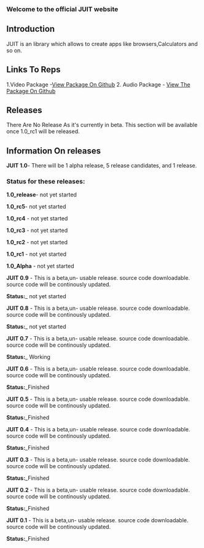 ### Welcome to the official JUIT website

## Introduction
JUIT is an library which allows to create apps like browsers,Calculators and so on.

## Links To Reps
1.Video Package -[View Package On Github](https://github.com/RishonJR/Video)
2. Audio Package - [View The Package On Github](https://github.com/RishonJR/Audio)

## Releases 
There Are No Release As it's currently in beta.
This section will be available once 1.0_rc1 will be released.

## Information On releases
**JUIT 1.0**- There will be  1 alpha release, 5 release candidates, and 1 release.
### Status for these releases:
**1.0_release**- not yet started

**1.0_rc5**- not yet started

**1.0_rc4** - not yet started

**1.0_rc3** - not yet started

**1.0_rc2** - not yet started

**1.0_rc1** - not yet started

**1.0_Alpha** - not yet started

**JUIT 0.9** - This is a beta,un- usable release. source code downloadable. source code will be continously updated.

**Status:**_ not yet started

**JUIT 0.8** - This is a beta,un- usable release. source code downloadable. source code will be continously updated.

**Status:**_ not yet started

**JUIT 0.7** - This is a beta,un- usable release. source code downloadable. source code will be continously updated.

**Status:**_ Working

**JUIT 0.6** - This is a beta,un- usable release. source code downloadable. source code will be continously updated.

**Status:**_Finished

**JUIT 0.5** - This is a beta,un- usable release. source code downloadable. source code will be continously updated.

**Status:**_Finished

**JUIT 0.4** - This is a beta,un- usable release. source code downloadable. source code will be continously updated.

**Status:**_Finished

**JUIT 0.3** - This is a beta,un- usable release. source code downloadable. source code will be continously updated.

**Status:**_Finished

**JUIT 0.2** - This is a beta,un- usable release. source code downloadable. source code will be continously updated.

**Status:**_Finished

**JUIT 0.1** - This is a beta,un- usable release. source code downloadable. source code will be continously updated.

**Status:**_Finished
